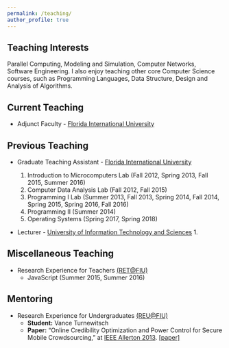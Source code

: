 ```yaml
---
permalink: /teaching/
author_profile: true
---
```


## Teaching Interests

Parallel Computing, Modeling and Simulation, Computer Networks, Software Engineering. I also enjoy teaching other core Computer Science courses, such as Programming Languages, Data Structure, Design and Analysis of Algorithms.

## Current Teaching

* Adjunct Faculty - [Florida International University](https://www.fiu.edu)

## Previous Teaching

* Graduate Teaching Assistant - [Florida International University](https://www.fiu.edu)
  1. Introduction to Microcomputers Lab (Fall 2012, Spring 2013, Fall 2015, Summer 2016)
  2. Computer Data Analysis Lab (Fall 2012, Fall 2015)
  3. Programming I Lab (Summer 2013, Fall 2013, Spring 2014, Fall 2014, Spring 2015, Spring 2016, Fall 2016)
  4. Programming II (Summer 2014)
  5. Operating Systems (Spring 2017, Spring 2018)

* Lecturer - [University of Information Technology and Sciences](https://www.uits.edu.bd/)
  1.

## Miscellaneous Teaching

* Research Experience for Teachers [(RET@FIU)](http://it2.fiu.edu/IT2_RET.php)
  * JavaScript (Summer 2015, Summer 2016)

## Mentoring

* Research Experience for Undergraduates [(REU@FIU)](http://it2.fiu.edu/it2_REU.php)
  * __Student:__ Vance Turnewitsch
  * __Paper:__ “Online Credibility Optimization and Power Control for Secure Mobile Crowdsourcing,” at [IEEE Allerton 2013](http://allerton.csl.illinois.edu/). [[paper]](https://ieeexplore.ieee.org/document/6736705/) 

